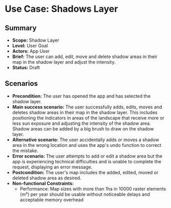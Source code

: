 # Use Case: Shadows Layer

## Summary

- **Scope:** Shadow Layer
- **Level:** User Goal
- **Actors:** App User
- **Brief:** The user can add, edit, move and delete shadow areas in their map in the shadow layer and adjust the intensity.
- **Status:** Draft

## Scenarios

- **Precondition:**
  The user has opened the app and has selected the shadow layer.
- **Main success scenario:**
  The user successfully adds, edits, moves and deletes shadow areas in their map in the shadow layer.
  This includes positioning the indicators in areas of the landscape that receive more or less sun exposure and adjusting the intensity of the shadow area.
  Shadow areas can be added by a big brush to draw on the shadow layer.
- **Alternative scenario:**
  The user accidentally adds or moves a shadow area in the wrong location and uses the app's undo function to correct the mistake.
- **Error scenario:**
  The user attempts to add or edit a shadow area but the app is experiencing technical difficulties and is unable to complete the request, displaying an error message.
- **Postcondition:**
  The user's map includes the added, edited, moved or deleted shadow area as desired.
- **Non-functional Constraints:**
  - Performance: Map sizes with more than 1ha in 10000 raster elements (m²) per year should be usable without noticeable delays and acceptable memory overhead
